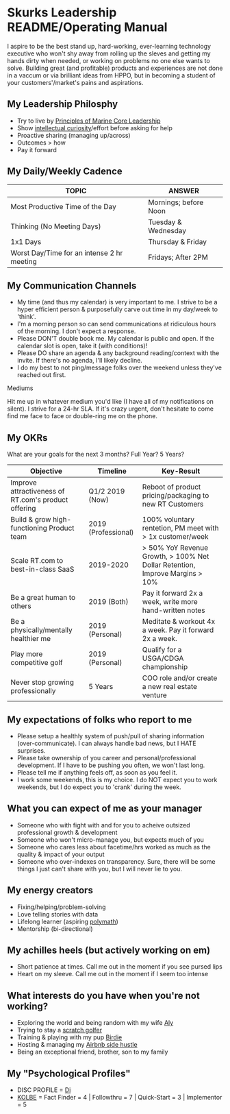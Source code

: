 # Skurks Leadership README/Operating Manual
I aspire to be the best stand up, hard-working, ever-learning technology executive who won't shy away from rolling up the sleves and getting my hands dirty when needed, or working on problems no one else wants to solve. Building great (and profitable) products and experiences are not done in a vaccum or via brilliant ideas from HPPO, but in becoming a student of your customers'/market's pains and aspirations.

## My Leadership Philosphy
* Try to live by [Principles of Marine Core Leadership](https://www.mcjrotc.marines.mil/About/Leadership-Principles/)
* Show [intellectual curiosity](https://www.forbes.com/sites/tomaspremuzic/2017/03/06/what-happens-when-leaders-lack-curiosity/#3cd906236b74)/effort before asking for help 
* Proactive sharing (managing up/across)
* Outcomes > how
* Pay it forward

## My Daily/Weekly Cadence
TOPIC | ANSWER
----- | -----
Most Productive Time of the Day | Mornings; before Noon
Thinking (No Meeting Days) | Tuesday & Wednesday
1x1 Days | Thursday & Friday
Worst Day/Time for an intense 2 hr meeting | Fridays; After 2PM

## My Communication Channels
*  My time (and thus my calendar) is very important to me. I strive to be a hyper efficient person & purposefully carve out time in my day/week to 'think'. 
* I'm a morning person so can send communications at ridiculous hours of the morning. I don't expect a response.
* Please DON'T double book me. My calendar is public and open. If the calendar slot is open, take it (with conditions)!
* Please DO share an agenda & any background reading/context with the invite. If there's no agenda, I'll likely decline.
* I do my best to not ping/message folks over the weekend unless they've reached out first.

Mediums

Hit me up in whatever medium you'd like (I have all of my notifications on silent). I strive for a 24-hr SLA. If it's crazy urgent, don't hesitate to come find me face to face or double-ring me on the phone.

## My OKRs

What are your goals for the next 3 months? Full Year? 5 Years?

Objective | Timeline | Key-Result
----- | ----- | -----
Improve attractiveness of RT.com's product offering | Q1/2 2019 (Now) | Reboot of product pricing/packaging to new RT Customers
Build & grow high-functioning Product team | 2019 (Professional) | 100% voluntary rentetion, PM meet with > 1x customer/week 
Scale RT.com to best-in-class SaaS | 2019-2020 | > 50% YoY Revenue Growth, > 100% Net Dollar Retention, Improve Margins > 10%
Be a great human to others | 2019 (Both) | Pay it forward 2x a week, write more hand-written notes
Be a physically/mentally healthier me | 2019 (Personal) | Meditate & workout 4x a week. Pay it forward 2x a week.
Play more competitive golf | 2019 (Personal) | Qualify for a USGA/CDGA championship 
Never stop growing professionally | 5 Years | COO role and/or create a new real estate venture

## My expectations of folks who report to me
* Please setup a healthly system of push/pull of sharing information (over-communicate). I can always handle bad news, but I HATE surprises.
* Please take ownership of you career and personal/professional development. If I have to be pushing you often, we won't last long.
* Please tell me if anything feels off, as soon as you feel it.
* I work some weekends, this is my choice. I do NOT expect you to work weekends, but I do expect you to 'crank' during the week.

## What you can expect of me as your manager
* Someone who with fight with and for you to acheive outsized professional growth & development
* Someone who won't micro-manage you, but expects much of you
* Someone who cares less about facetime/hrs worked as much as the quality & impact of your output
* Someone who over-indexes on transparency. Sure, there will be some things I just can't share with you, but I will never lie to you. 

## My energy creators
* Fixing/helping/problem-solving
* Love telling stories with data
* Lifelong learner (aspiring [polymath](https://en.wikipedia.org/wiki/Polymath))
* Mentorship (bi-directional)

## My achilles heels (but actively working on em)
* Short patience at times. Call me out in the moment if you see pursed lips
* Heart on my sleeve. Call me out in the moment if I seem too intense

## What interests do you have when you're not working?
* Exploring the world and being random with my wife [Aly](https://www.instagram.com/aljskurka/)
* Trying to stay a [scratch golfer](https://www.cdga.org/peer.asp?cmd=view&uid=6383196&id=)
* Training & playing with my pup [Birdie](https://www.instagram.com/birdielegriff/)
* Hosting & managing my [Airbnb side hustle](https://www.airbnb.com/rooms/6229085)
* Being an exceptional friend, brother, son to my family

## My "Psychological Profiles"
* DISC PROFILE = [Di](https://www.crystalknows.com/disc/di-id-personality-type)
* [KOLBE](http://paulkortman.com/2013/11/19/laymens-guide-kolbe-score/) = Fact Finder = 4  | Followthru = 7  | Quick-Start = 3 | Implementor = 5
